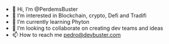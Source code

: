 - 👋 Hi, I’m @PerdemsBuster
- 👀 I’m interested in Blockchain, crypto, Defi and Tradifi
- 🌱 I’m currently learning Phyton
- 💞️ I’m looking to collaborate on creating dev teams and ideas
- 📫 How to reach me pedro@devbuster.com

<!---
PerdemsBuster/PerdemsBuster is a ✨ special ✨ repository because its `README.md` (this file) appears on your GitHub profile.
You can click the Preview link to take a look at your changes.
--->
